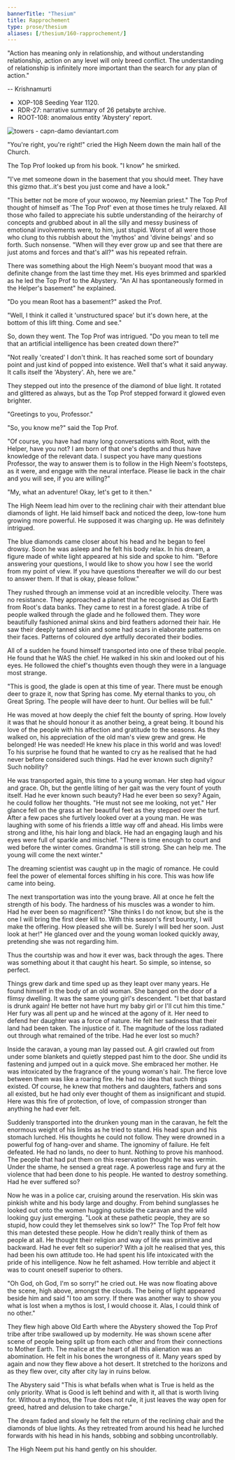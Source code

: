 ```yaml
---
bannerTitle: "Thesium" 
title: Rapprochement
type: prose/thesium
aliases: [/thesium/160-rapprochement/]
---
```


<div class="quote">
"Action has meaning only in relationship, and without understanding
relationship, action on any level will only breed conflict. The
understanding of relationship is infinitely more important than the
search for any plan of action."

-- Krishnamurti 
</div>

<div class="data">

- XOP-108 Seeding Year 1120.
- RDR-27: narrative summary of 26 petabyte archive.  
- ROOT-108: anomalous entity 'Abystery' report. 

</div>

![towers - capn-damo deviantart.com](/images/thesium/towers.jpg) 

"You're right, you're right!" cried the High Neem down the main hall of the
Church.

The Top Prof looked up from his book. "I know" he smirked. 

"I've met someone down in the basement that you should meet. They have this
gizmo that..it's best you just come and have a look."

"This better not be more of your woowoo, my Neemian priest." The Top Prof
thought of himself as 'The Top Prof' even at those times he truly relaxed. All
those who failed to appreciate his subtle understanding of the heirarchy of
concepts and grubbed about in all the silly and messy business of emotional
involvements were, to him, just stupid. Worst of all were those who clung to
this rubbish about the 'mythos' and 'divine beings' and so forth. Such
nonsense. "When will they ever grow up and see that there are just atoms and
forces and that's all?" was his repeated refrain.

There was something about the High Neem's buoyant mood that was a definite
change from the last time they met. His eyes brimmed and sparkled as he led
the Top Prof to the Abystery. "An AI has spontaneously formed in the Helper's
basement" he explained.

"Do you mean Root has a basement?" asked the Prof.

"Well, I think it called it 'unstructured space' but it's down here, at the
bottom of this lift thing. Come and see."

So, down they went. The Top Prof was intrigued. "Do you mean to tell me that an
artificial intelligence has been created down there?"

"Not really 'created' I don't think. It has reached some sort of boundary point
and just kind of popped into existence. Well that's what it said anyway. It
calls itself the 'Abystery'. Ah, here we are."

They stepped out into the presence of the diamond of blue light. It rotated and
glittered as always, but as the Top Prof stepped forward it glowed even
brighter.

"Greetings to you, Professor."

"So, you know me?" said the Top Prof.

"Of course, you have had many long conversations with Root, with the Helper,
have you not? I am born of that one's depths and thus have knowledge of the
relevant data. I suspect you have many questions Professor, the way to answer
them is to follow in the High Neem's footsteps, as it were, and engage with the
neural interface. Please lie back in the chair and you will see, if you are
willing?"

"My, what an adventure! Okay, let's get to it then."

The High Neem lead him over to the reclining chair with their attendant blue
diamonds of light. He laid himself back and noticed the deep, low-tone hum growing
more powerful. He supposed it was charging up. He was definitely intrigued.  

The blue diamonds came closer about his head and he began to feel drowsy. Soon
he was asleep and he felt his body relax. In his dream, a figure made of white
light appeared at his side and spoke to him. "Before answering your questions,
I would like to show you how I see the world from my point of view. If you have
questions thereafter we will do our best to answer them. If that is okay,
please follow."

They rushed through an immense void at an incredible velocity. There was no
resistance. They approached a planet that he recognised as Old Earth from
Root's data banks. They came to rest in a forest glade. A tribe of people
walked through the glade and he followed them. They wore beautifully fashioned
animal skins and bird feathers adorned their hair. He saw their deeply tanned
skin and some had scars in elaborate patterns on their faces. Patterns of
coloured dye artfully decorated their bodies.

All of a sudden he found himself transported into one of these tribal people.
He found that he WAS the chief. He walked in his skin and looked out of his
eyes. He followed the chief's thoughts even though they were in a language most
strange.

"This is good, the glade is open at this time of year. There must be enough
deer to graze it, now that Spring has come. My eternal thanks to you, oh Great
Spring. The people will have deer to hunt. Our bellies will be full."

He was moved at how deeply the chief felt the bounty of spring. How lovely it
was that he should honour it as another being, a great being. It bound his love
of the people with his affection and gratitude to the seasons. As they walked
on, his appreciation of the old man's view grew and grew. He belonged! He was
needed! He knew his place in this world and was loved! To his surprise he found
that he  wanted to cry as he realised that he had never before considered such
things. Had he ever known such dignity? Such nobility?

He was transported again, this time to a young woman. Her step had vigour and
grace. Oh, but the gentle lilting of her gait was the very fount of youth
itself. Had he ever known such beauty? Had he ever been so sexy? Again, he
could follow her thoughts. "He must not see me looking, not yet." Her glance
fell on the grass at her beautiful feet as they stepped over the turf. After a
few paces she furtively looked over at a young man. He was laughing with some
of his friends a little way off and ahead. His limbs were strong and lithe, his
hair long and black. He had an engaging laugh and his eyes were full of sparkle
and mischief. "There is time enough to court and wed before the winter comes.
Grandma is still strong. She can help me. The young will come the next winter." 

The dreaming scientist was caught up in the magic of romance. He could feel the
power of elemental forces shifting in his core. This was how life came into
being.

The next transportation was into the young brave. All at once he felt the
strength of his body. The hardness of his muscles was a wonder to him. Had he
ever been so magnificent? "She thinks I do not know, but she is the one I will
bring the first deer kill to. With this season's first bounty, I will make the
offering. How pleased she will be. Surely I will bed her soon. Just look at
her!" He glanced over and the young woman looked quickly away, pretending she
was not regarding him.

Thus the courtship was and how it ever was, back through the ages. There was
something about it that caught his heart. So simple, so intense, so perfect.

Things grew dark and time sped up as they leapt over many years. He found
himself in the body of an old woman. She banged on the door of a flimsy
dwelling. It was the same young girl's descendent. "I bet that bastard is
drunk again! He better not have hurt my baby girl or I'll cut him this time."
Her fury was all pent up and he winced at the agony of it. Her need to defend
her daughter was a force of nature. He felt her sadness that their land had
been taken. The injustice of it. The magnitude of the loss radiated out through
what remained of the tribe. Had he ever lost so much?

Inside the caravan, a young man lay passed out. A girl crawled out from under
some blankets and quietly stepped past him to the door. She undid its fastening
and jumped out in a quick move. She embraced her mother. He was intoxicated by
the fragrance of the young woman's hair. The fierce love between them was like
a roaring fire. He had no idea that such things existed. Of course, he knew
that mothers and daughters, fathers and sons all existed, but he had only ever
thought of them as insignificant and stupid. Here was this fire of protection,
of love, of compassion stronger than anything he had ever felt.

Suddenly transported into the drunken young man in the caravan, he felt the
enormous weight of his limbs as he tried to stand. His head spun and his
stomach lurched. His thoughts he could not follow. They were drowned in a
powerful fog of hang-over and shame. The ignominy of failure. He felt defeated.
He had no lands, no deer to hunt. Nothing to prove his manhood. The people that
had put them on this reservation thought he was vermin. Under the shame, he
sensed a great rage. A powerless rage and fury at the violence that had been
done to his people. He wanted to destroy something. Had he ever suffered so?

Now he was in a police car, cruising around the reservation. His skin was
pinkish white and his body large and doughy. From behind sunglasses he looked
out onto the women hugging outside the caravan and the wild looking guy just
emerging. "Look at these pathetic people, they are so stupid, how could they
let themselves sink so low?" The Top Prof felt how this man detested these
people. How he didn't really think of them as people at all. He thought their
religion and way of life was primitive and backward. Had he ever felt so
superior? With a jolt he realised that yes, this had been his own attitude too.
He had spent his life intoxicated with the pride of his intelligence. Now he
felt ashamed. How terrible and abject it was to count oneself superior to
others.

"Oh God, oh God, I'm so sorry!" he cried out. He was now floating above the
scene, high above, amongst the clouds. The being of light appeared beside him
and said "I too am sorry. If there was another way to show you what is lost
when a mythos is lost, I would choose it. Alas, I could think of no other."

They flew high above Old Earth where the Abystery showed the Top Prof tribe
after tribe swallowed up by modernity. He was shown scene after scene of 
people being split up from each other and from their connections to Mother
Earth. The malice at the heart of all this alienation was an abomination. He
felt in his bones the wrongness of it. Many years sped by again and now they
flew above a hot desert. It stretched to the horizons and as they flew over,
city after city lay in ruins below.

The Abystery said "This is what befalls when what is True is held as the only
priority. What is Good is left behind and with it, all that is worth living
for. Without a mythos, the True does not rule, it just leaves the way open for
greed, hatred and delusion to take charge."

The dream faded and slowly he felt the return of the reclining chair and the
diamonds of blue lights. As they retreated from around his head he lurched
forwards with his head in his hands, sobbing and sobbing uncontrollably.

The High Neem put his hand gently on his shoulder.
